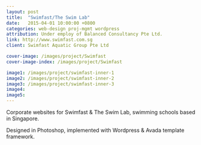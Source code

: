```yaml
---
layout: post
title:  "Swimfast/The Swim Lab"
date:   2015-04-01 10:00:00 +0800
categories: web-design proj-mgmt wordpress
attribution: Under employ of Balanced Consultancy Pte Ltd.
link: http://www.swimfast.com.sg
client: Swimfast Aquatic Group Pte Ltd

cover-image: /images/project/Swimfast
cover-image-index: /images/project/Swimfast

image1: /images/project/swimfast-inner-1
image2: /images/project/swimfast-inner-2
image3: /images/project/swimfast-inner-3
image4:
image5:
---
```


<!-- 
This is a header 1
==================

This is a header 2
------------------

> This is a blockquote

* This
  + is
    - an
  + unordered
- list

1. This
2. is
3. an
4. ordered
5. list -->

Corporate websites for Swimfast & The Swim Lab, swimming schools based in Singapore.

Designed in Photoshop, implemented with Wordpress & Avada template framework.